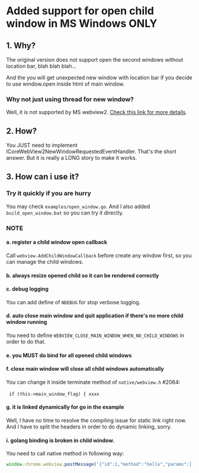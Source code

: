 # Added support for open child window in MS Windows ONLY

## 1. Why?

The original version does not support open the second windows  without location bar, blah blah blah...

And the you will get unexpected new window with location bar if you decide to use window.open inside html of main window.

### Why not just using thread for new window?

Well, it is not supported by MS webview2. [Check this link for more details](https://learn.microsoft.com/en-us/microsoft-edge/webview2/concepts/threading-model).

## 2. How?

You JUST need to implement ICoreWebView2NewWindowRequestedEventHandler. That's the short answer.  But it is really a LONG story to make it works.

## 3. How can i use it?

### Try it quickly if you are hurry

You may check ```examples/open_window.go```. And I also added ```build_open_window.bat``` so you can try it directly.

### NOTE

#### a. register a child window open callback

Call ```webview.AddChildWindowCallback``` before create any window first, so you can manage the child windows.

#### b. always resize opened child so it can be rendered correctly

#### c. debug logging

You can add define of ```NDEBUG``` for stop verbose logging.

#### d. auto close main window and quit application if there's no more child window running

You need to define ```WEBVIEW_CLOSE_MAIN_WINDOW_WHEN_NO_CHILD_WINDOWS``` in order to do that.

#### e. you MUST do bind for all opened child windows

#### f. close main window will close all child windows automatically

You can change it inside terminate method of ```native/webview.h``` #2064:

  ```if (this->main_window_flag) { xxxx```

#### g. it is linked dynamically for go in the example

Well, I have no time to resolve the compiling issue for static link right now. And I have to split the headers in order to do dynamic linking, sorry.

#### i. golang binding is broken in child window.

You need to call native method in following way:

```javascript
window.chrome.webview.postMessage('{"id":1,"method":"hello","params":[]}')
```




